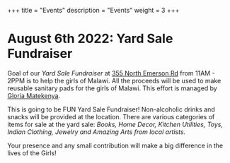 +++
title = "Events"
description = "Events"
weight = 3
+++


# August 6th 2022: Yard Sale Fundraiser

Goal of our *Yard Sale Fundraiser* at
 [355 North Emerson Rd](https://goo.gl/maps/yRq3AK71KgVfy97x6) from
 11AM - 2PPM is to help the girls of Malawi. All the proceeds will be used to
 make reusable sanitary pads for the girls of Malawi. This effort is managed
 by [Gloria Matekenya](mailto:gloria@daaya.org). 

 This is going to be FUN Yard Sale Fundraiser! Non-alcoholic drinks and snacks
 will be provided at the location. There are various categories of items for
 sale at the yard sale: *Books, Home Decor, Kitchen Utilities, Toys, Indian Clothing, Jewelry and Amazing Arts from local artists.*

 Your presence and any small contribution will make a big difference in the lives of the Girls!

